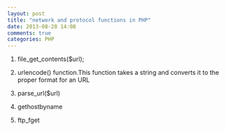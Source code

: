 ```yaml
---
layout: post
title: "network and protocol functions in PHP"
date: 2013-08-28 14:08
comments: true
categories: PHP
---
```

1. file_get_contents($url);

2. urlencode() function.This function takes a string and converts it to the proper format for an URL

3. parse_url($url)

4. gethostbyname

5. ftp_fget


